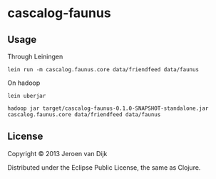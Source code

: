 # cascalog-faunus

## Usage

Through Leiningen

    lein run -m cascalog.faunus.core data/friendfeed data/faunus
    

On hadoop

    lein uberjar
    
    hadoop jar target/cascalog-faunus-0.1.0-SNAPSHOT-standalone.jar  cascalog.faunus.core data/friendfeed data/faunus


## License

Copyright © 2013 Jeroen van Dijk

Distributed under the Eclipse Public License, the same as Clojure.
